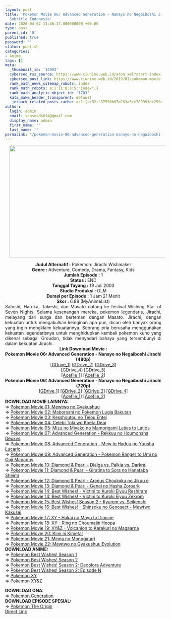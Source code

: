 ```yaml
---
layout: post
title: 'Pokemon Movie 06: Advanced Generation - Nanayo no Negaiboshi Jirachi Movie
  Subtitle Indonesia'
date: 2020-04-02 11:36:17.000000000 +00:00
type: post
parent_id: '0'
published: true
password: ''
status: publish
categories:
- Anime
tags: []
meta:
  _thumbnail_id: '14993'
  cyberseo_rss_source: https://www.ciunime.web.id/atom.xml?start-index=901&max-results=150
  cyberseo_post_link: https://www.ciunime.web.id/2019/01/pokemon-movie-06-advanced-generation.html
  rank_math_news_sitemap_robots: index
  rank_math_robots: a:1:{i:0;s:5:"index";}
  rank_math_analytic_object_id: '1703'
  kata_make_header_transparent: default
  _jetpack_related_posts_cache: a:1:{s:32:"37550b67d263a3ce789993dc25046c5f";a:2:{s:7:"expires";i:1647430991;s:7:"payload";a:0:{}}}
author:
  login: admin
  email: senseads014@gmail.com
  display_name: admin
  first_name: ''
  last_name: ''
permalink: "/pokemon-movie-06-advanced-generation-nanayo-no-negaiboshi-jirachi-movie-subtitle-indonesia/"
---
```

<div class="separator" style="clear: both; text-align: center;"><a href="https://1.bp.blogspot.com/-ecuAp4IZ3tU/XE8ZJQXOSJI/AAAAAAAAI2A/AQBMr3u-Rv8a1jG_E2WFXtdPlfc8ZARAwCPcBGAYYCw/s1600/Pokemon%2BMovie%2B06%2B-%2BAdvanced%2BGeneration%2B-%2BNanayo%2Bno%2BNegaiboshi%2BJirachi.jpg" imageanchor="1" style="margin-left: 1em; margin-right: 1em;"><img border="0" data-original-height="720" data-original-width="1280" height="360" src="{{ site.baseurl }}/assets/2020/04/Pokemon%2BMovie%2B06%2B-%2BAdvanced%2BGeneration%2B-%2BNanayo%2Bno%2BNegaiboshi%2BJirachi.jpg" width="640" /></a></div>
<p>
<div style="text-align: center;"><b>Judul</b><b><b> Alternatif</b> :</b> Pokemon: Jirachi Wishmaker</div>
<div style="text-align: center;"><b><b>Genre :</b></b> Adventure, Comedy, Drama, Fantasy, Kids</div>
<div style="text-align: center;"><b>Jumlah Episode :</b> 1<br /><b>Status :&nbsp;</b>END<br /><b>Tanggal Tayang :</b> 19 Juli 2003<br /><b>Studio Produksi : </b>OLM<br /><b>Durasi per Episode :</b> 1 Jam 21 Menit</div>
<div style="text-align: center;"><b>Skor :</b> 6.88 (MyAnimeList)</div>
<div style="text-align: center;"></div>
<div style="text-align: justify;">Satoshi, Haruka, Takeshi, dan Masato datang ke festival Wishing Star of Seven Nights. Selama kesenangan mereka, pokemon legendaris, Jirachi, melayang dari surga dan berteman dengan Masato. Jirachi, dengan kekuatan untuk mengabulkan keinginan apa pun, dicari oleh banyak orang yang ingin mengklaim kekuatannya. Seorang pria berusaha menggunakan kekuatan legendarisnya untuk menghidupkan kembali pokemon kuno yang dikenal sebagai Groudon, tidak menyadari bahaya yang tersembunyi di dalam kekuatan Jirachi.</div>
<div style="text-align: justify;"></div>
<div style="text-align: justify;"></div>
<div style="text-align: center;"><b>Link Download Movie :</b></div>
<div style="text-align: center;"></div>
<div style="text-align: center;"><b>Pokemon Movie 06: Advanced Generation - Nanayo no Negaiboshi Jirachi (480p)</b><br />[<a href="https://drive.google.com/uc?id=1EMRmzBsgqQCLEwWoWA-Adcd4-uVCENSG" target="_blank" rel="noopener">GDrive_1</a>] [<a href="https://drive.google.com/uc?id=1FYOt8hWDGa887NTGlLs2JBnFvwIn04vF" target="_blank" rel="noopener">GDrive_2</a>] [<a href="https://drive.google.com/uc?id=18Bzz89KIK1or_dO6GYbftzBeQmKdzSJi" target="_blank" rel="noopener">GDrive_3</a>]<br />[<a href="https://drive.google.com/uc?id=1ErC8ETosJL3VGtj0mItl36loH3uoOyiQ" target="_blank" rel="noopener">GDrive_4</a>] [<a href="https://drive.google.com/uc?id=1uK7neUhanVyjtCHbjBqjfEj9tdXAlzKE" target="_blank" rel="noopener">GDrive_5</a>]<br />[<a href="https://acefile.co/f/9970014/kusonime-pkm-06-480p-rar" target="_blank" rel="noopener">Acefile_1</a>] [<a href="https://acefile.co/f/15884003/shirainime-poke-movi-6-480p-rar" target="_blank" rel="noopener">Acefile_2</a>]</div>
<div style="text-align: center;">
<div style="text-align: center;"><b>Pokemon Movie 06: Advanced Generation - Nanayo no Negaiboshi Jirachi (720p)</b><br />[<a href="https://drive.google.com/uc?id=1nY2Ab91w9NQN1lJ2R7LZha5Lp-6VprEg" target="_blank" rel="noopener">GDrive_1</a>] [<a href="https://drive.google.com/uc?id=1k2MzwRjdyZ49vhxLVzrn4x2kxHrLqmwV" target="_blank" rel="noopener">GDrive_2</a>] [<a href="https://drive.google.com/uc?id=1xw2URvmxS4QA92-LW0XOkKDGSJUj_2yj" target="_blank" rel="noopener">GDrive_3</a>] [<a href="https://drive.google.com/uc?id=1Vtr-YXllPz5TSDT333zj84OxuG3MwdWb" target="_blank" rel="noopener">GDrive_4</a>]<br />[<a href="https://acefile.co/f/9970016/kusonime-pkm-06-720p-rar" target="_blank" rel="noopener">Acefile_1</a>] [<a href="https://acefile.co/f/15884002/shirainime-poke-movi-6-720p-rar" target="_blank" rel="noopener">Acefile_2</a>]</div>
<div style="text-align: center;">
<div style="text-align: left;"></div>
<div style="text-align: left;"></div>
<div style="text-align: left;"><b>DOWNLOAD MOVIE LAINNYA:</b></div>
<div style="text-align: left;"></div>
<div style="text-align: left;">=&gt;&nbsp;<a href="https://www.ciunime.web.id/2019/01/pokemon-movie-01-mewtwo-no-gyakushuu.html" target="_blank" rel="noopener">Pokemon Movie 01: Mewtwo no Gyakushuu</a></div>
<div style="text-align: left;">=&gt;&nbsp;<a href="https://www.ciunime.web.id/2019/01/pokemon-movie-02-maboroshi-no-pokemon.html" target="_blank" rel="noopener">Pokemon Movie 02: Maboroshi no Pokemon Lugia Bakutan</a></div>
<div style="text-align: left;">=&gt;&nbsp;<a href="https://www.ciunime.web.id/2019/01/pokemon-movie-03-kesshoutou-no-teiou.html" target="_blank" rel="noopener">Pokemon Movie 03: Kesshoutou no Teiou Entei</a></div>
<div style="text-align: left;">=&gt;&nbsp;<a href="https://www.ciunime.web.id/2019/01/pokemon-movie-04-celebi-toki-wo-koeta.html" target="_blank" rel="noopener">Pokemon Movie 04: Celebi Toki wo Koeta Deai</a></div>
<div style="text-align: left;">=&gt;&nbsp;<a href="https://www.ciunime.web.id/2019/01/pokemon-movie-05-mizu-no-miyako-no.html" target="_blank" rel="noopener">Pokemon Movie 05: Mizu no Miyako no Mamorigami Latias to Latios</a></div>
<div style="text-align: left;">=&gt;&nbsp;<a href="https://www.ciunime.web.id/2019/01/pokemon-movie-07-advanced-generation.html" target="_blank" rel="noopener">Pokemon Movie 07: Advanced Generation - Rekkuu no Houmonsha Deoxys</a></div>
<div style="text-align: left;">=&gt;&nbsp;<a href="https://www.ciunime.web.id/2019/01/pokemon-movie-08-advanced-generation.html" target="_blank" rel="noopener">Pokemon Movie 08: Advanced Generation - Mew to Hadou no Yuusha Lucario</a></div>
<div style="text-align: left;">=&gt;&nbsp;<a href="https://www.ciunime.web.id/2019/01/pokemon-movie-09-advanced-generation.html" target="_blank" rel="noopener">Pokemon Movie 09: Advanced Generation - Pokemon Ranger to Umi no Ouji Manaphy</a></div>
<div style="text-align: left;">=&gt;&nbsp;<a href="https://www.ciunime.web.id/2019/01/pokemon-movie-10-diamond-pearl-dialga.html" target="_blank" rel="noopener">Pokemon Movie 10: Diamond &amp; Pearl - Dialga vs. Palkia vs. Darkrai</a></div>
<div style="text-align: left;">=&gt;&nbsp;<a href="https://www.ciunime.web.id/2019/01/pokemon-movie-11-diamond-pearl-giratina.html" target="_blank" rel="noopener">Pokemon Movie 11: Diamond &amp; Pearl - Giratina to Sora no Hanataba Sheimi</a></div>
<div style="text-align: left;">=&gt;&nbsp;<a href="https://www.ciunime.web.id/2019/01/pokemon-movie-12-diamond-pearl-arceus.html" target="_blank" rel="noopener">Pokemon Movie 12: Diamond &amp; Pearl - Arceus Choukoku no Jikuu e</a></div>
<div style="text-align: left;">=&gt;&nbsp;<a href="https://www.ciunime.web.id/2019/01/pokemon-movie-13-diamond-pearl-genei-no.html" target="_blank" rel="noopener">Pokemon Movie 13: Diamond &amp; Pearl - Genei no Hasha Zoroark</a></div>
<div style="text-align: left;">=&gt;&nbsp;<a href="https://www.ciunime.web.id/2019/01/pokemon-movie-14-best-wishes-victini-to.html" target="_blank" rel="noopener">Pokemon Movie 14: Best Wishes! - Victini to Kuroki Eiyuu Reshiram</a></div>
<div style="text-align: left;">=&gt;&nbsp;<a href="https://www.ciunime.web.id/2019/01/pokemon-movie-14-best-wishes-victini-to_28.html" target="_blank" rel="noopener">Pokemon Movie 14: Best Wishes! - Victini to Kuroki Eiyuu Zekrom</a></div>
<div style="text-align: left;">=&gt;&nbsp;<a href="https://www.ciunime.web.id/2019/01/pokemon-movie-15-best-wishes-season-2.html" target="_blank" rel="noopener">Pokemon Movie 15: Best Wishes! Season 2 - Kyurem vs. Seikenshi</a></div>
<div style="text-align: left;">=&gt;&nbsp;<a href="https://www.ciunime.web.id/2019/01/pokemon-movie-16-best-wishes-shinsoku.html" target="_blank" rel="noopener">Pokemon Movie 16: Best Wishes! - Shinsoku no Genosect - Mewtwo Kakusei</a></div>
<div style="text-align: left;">=&gt;&nbsp;<a href="https://www.ciunime.web.id/2019/01/pokemon-movie-17-xy-hakai-no-mayu-to.html" target="_blank" rel="noopener">Pokemon Movie 17: XY - Hakai no Mayu to Diancie</a></div>
<div style="text-align: left;">=&gt;&nbsp;<a href="https://www.ciunime.web.id/2019/01/pokemon-movie-18-xy-ring-no-choumajin.html" target="_blank" rel="noopener">Pokemon Movie 18: XY - Ring no Choumajin Hoopa</a></div>
<div style="text-align: left;">=&gt;&nbsp;<a href="https://www.ciunime.web.id/2019/01/pokemon-movie-19-xy-volcanion-to.html" target="_blank" rel="noopener">Pokemon Movie 19: XY&amp;Z - Volcanion to Karakuri no Magaarna</a></div>
<div style="text-align: left;">=&gt;&nbsp;<a href="https://www.ciunime.web.id/2019/01/pokemon-movie-20-kimi-ni-kimeta-movie.html" target="_blank" rel="noopener">Pokemon Movie 20: Kimi ni Kimeta!</a></div>
<div style="text-align: left;">=&gt;&nbsp;<a href="https://www.ciunime.web.id/2019/07/pokemon-movie-21-minna-no-monogatari.html" target="_blank" rel="noopener">Pokemon Movie 21: Minna no Monogatari</a></div>
<div style="text-align: left;">=&gt;&nbsp;<a href="https://www.ciunime.web.id/2020/01/pokemon-movie-22-mewtwo-no-gyakushuu.html" target="_blank" rel="noopener">Pokemon Movie 22: Mewtwo no Gyakushuu Evolution</a></div>
<div style="text-align: left;">
<div style="text-align: left;"><b>DOWNLOAD ANIME:</b></div>
<div style="text-align: left;">=&gt;&nbsp;<a href="https://www.ciunime.web.id/2019/07/pokemon-best-wishes-season-1-episode-01.html" target="_blank" rel="noopener">Pokemon Best Wishes! Season 1</a></div>
<div style="text-align: left;">=&gt;&nbsp;<a href="https://www.ciunime.web.id/2019/07/pokemon-best-wishes-season-2-episode-01.html" target="_blank" rel="noopener">Pokemon Best Wishes! Season 2</a></div>
<div style="text-align: left;">=&gt;&nbsp;<a href="https://www.ciunime.web.id/2019/07/pokemon-best-wishes-season-2-decolora.html" target="_blank" rel="noopener">Pokemon Best Wishes! Season 2: Decolora Adventure</a><br />=&gt;&nbsp;<a href="https://www.ciunime.web.id/2019/07/pokemon-best-wishes-season-2-episode-n.html" target="_blank" rel="noopener">Pokemon Best Wishes! Season 2: Episode N</a><br />=&gt;&nbsp;<a href="https://www.ciunime.web.id/2019/07/pokemon-xy-episode-01-93-end-batch.html" target="_blank" rel="noopener">Pokemon XY</a><br />=&gt;&nbsp;<a href="https://www.ciunime.web.id/2019/07/pokemon-xy-episode-01-47-end-batch.html" target="_blank" rel="noopener">Pokemon XY&amp;Z</a></p>
<div style="text-align: left;"><b>DOWNLOAD&nbsp;</b><b>ONA</b><b>:</b></div>
<div style="text-align: left;">=&gt;&nbsp;<a href="https://www.ciunime.web.id/2019/07/pokemon-generation-episode-01-18-end.html" target="_blank" rel="noopener">Pokemon Generation</a></div>
<div style="text-align: left;">
<div style="text-align: left;"><b>DOWNLOAD EPISODE SPESIAL:</b></div>
<div style="text-align: left;">=&gt;&nbsp;<a href="https://www.ciunime.web.id/2019/07/pokemon-origin-episode-01-04-end-batch.html" target="_blank" rel="noopener">Pokemon The Origin</a></div>
<div style="text-align: left;"></div>
</div>
</div>
</div>
</div>
</div>
<link rel="stylesheet" href="https://cdnjs.cloudflare.com/ajax/libs/font-awesome/4.7.0/css/font-awesome.min.css" />
<div class="divbtn"> <a href="https://handymansurrender.com/fihup8buzv?key=94550f7ce39444073321dde3b8782f97" class="btn"><i class="fa fa-download"></i> Direct Link</a> </div>
